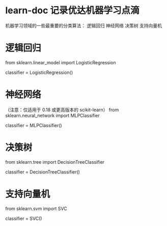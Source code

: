 # learn-doc 记录优达机器学习点滴
机器学习领域的一些最重要的分类算法：
逻辑回归
神经网络
决策树
支持向量机

# 逻辑回归
from sklearn.linear_model import LogisticRegression

classifier = LogisticRegression()
# 神经网络
（注意：仅适用于 0.18 或更高版本的 scikit-learn）
from sklearn.neural_network import MLPClassifier

classifier = MLPClassifier()
# 决策树
from sklearn.tree import DecisionTreeClassifier

classifier = DecisionTreeClassifier()
# 支持向量机
from sklearn.svm import SVC

classifier = SVC()
